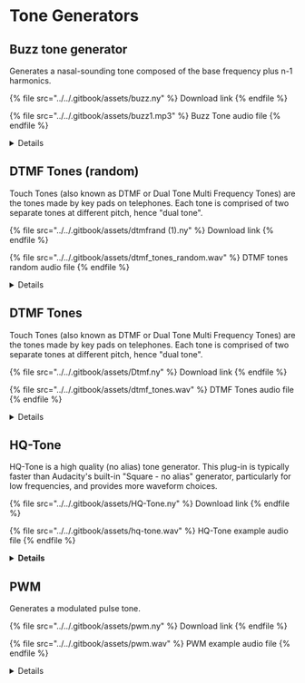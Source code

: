 # Tone Generators

## Buzz tone generator

Generates a nasal-sounding tone composed of the base frequency plus n-1 harmonics.

{% file src="../../.gitbook/assets/buzz.ny" %}
Download link
{% endfile %}

{% file src="../../.gitbook/assets/buzz1.mp3" %}
Buzz Tone audio file
{% endfile %}

<details>

<summary>Details</summary>

Author: David R.Sky

Generates a nasal-sounding tone composed of the base frequency plus n-1 harmonics. If for example you choose a frequency of 100 Hz with n=4 harmonics, this plug-in will generate a tone comprised of 100, 200, 300 and 400 Hz, of equal amplitude. (The more harmonics, the more nasal and high-pitched the tone sounds.)

Parameters:

1. **Frequency or MIDI number:** \[0=frequency, 1=MIDI (default)]
2. **Frequency:** \[20 - 5000 Hz, default 110]
3. **MIDI note number:** \[16 - 127, default 45]
4. **Number of harmonics:** \[1 - 60, default 12]
5. **Buzz tone duration:** \[0.1 - 120 seconds, default 5.0]
6. **Volume:** \[1 - 100 percent, default 95]

</details>

## DTMF Tones (random)

Touch Tones (also known as DTMF or Dual Tone Multi Frequency Tones) are the tones made by key pads on telephones. Each tone is comprised of two separate tones at different pitch, hence "dual tone".

{% file src="../../.gitbook/assets/dtmfrand (1).ny" %}
Download link
{% endfile %}

{% file src="../../.gitbook/assets/dtmf_tones_random.wav" %}
DTMF tones random audio file
{% endfile %}

<details>

<summary>Details</summary>

Authors: David R.Sky, Dominic Mazzoni, Roger Dannenberg, W. Borgert

Touch Tones (also known as DTMF or Dual Tone Multi Frequency Tones) are the tones made by key pads on telephones. Each tone is comprised of two separate tones at different pitch, hence "dual tone".

Parameters:

1. **Number of DTMF Tones:** \[1 - 120, default 20]
2. **Include military tones A-D:** \[0 = no (default), 1 = yes]
3. **Option to include silent intervals:** \[0 = no (default), 1 = yes]
4. **Volume:** \[0.001 - 1.000, default 0.3]
5. **Tone length** \[0.001 - 1.000 seconds, default 0.1]
6. **High to low tone ratio:** (or twist) \[0 - 4 dB, default 0] - "Twist" is the volume ratio between the higher-pitched and lower-pitched tones in any given tone. So a twist value of 0 dB means the higher-pitched tone is no louder than the lower-pitched tone. A twist value of 4 dB means the higher-pitched tone is 4 dB louder than the lower-pitched tone.
7. **Post silence duration:** \[0 - 1 seconds, default 0.1]

</details>

## DTMF Tones

Touch Tones (also known as DTMF or Dual Tone Multi Frequency Tones) are the tones made by key pads on telephones. Each tone is comprised of two separate tones at different pitch, hence "dual tone".

{% file src="../../.gitbook/assets/Dtmf.ny" %}
Download link
{% endfile %}

{% file src="../../.gitbook/assets/dtmf_tones.wav" %}
DTMF Tones audio file
{% endfile %}

<details>

<summary>Details</summary>

Authors: David R.Sky, Dominic Mazzoni, Roger Dannenberg, W. Borgert

Touch Tones (also known as DTMF or Dual Tone Multi Frequency Tones) are the tones made by key pads on telephones. Each tone is comprised of two separate tones at different pitch, hence "dual tone".

Type in your telephone number, or an 'alphabetized' number such as "1800audacity". Includes the US Military's A, B, C and D tones to the right of the regular number keypad.

Parameters:

1. **Tone string:** \[1800audacity (default)]
2. **Tone duration:** \[1 - 1000 milliseconds, default 100]
3. **Silence duration after tone:** \[0 - 1000 milliseconds, default 100]
4. **Twist:** \[0 - 4 dB, default 0] - "Twist" is the volume ratio between the higher-pitched and lower-pitched tones in any given tone. So a twist value of 0 dB means the higher-pitched tone is no louder than the lower-pitched tone. A twist value of 4 dB means the higher-pitched tone is 4 dB louder than the lower-pitched tone.
5. **Volume:** \[1 - 100 percent, default 80]

</details>

## HQ-Tone

HQ-Tone is a high quality (no alias) tone generator.  This plug-in is typically faster than Audacity's built-in "Square - no alias" generator, particularly for low frequencies, and provides more waveform choices.

{% file src="../../.gitbook/assets/HQ-Tone.ny" %}
Download link
{% endfile %}

{% file src="../../.gitbook/assets/hq-tone.wav" %}
HQ-Tone example audio file
{% endfile %}

<details>

<summary><strong>Details</strong></summary>

Author: Steve Daulton

HQ-Tone is a high quality (no alias) tone generator.

Like the _Square (no alias)_ option in Audacity's built-in [Tone](https://manual.audacityteam.org/man/tone.html) generator, the waveforms generated by this plug-in produce bandwidth limited waveforms to avoid [aliasing](https://en.wikipedia.org/wiki/Aliasing) distortion. This plug-in is typically faster than Audacity's built-in "Square - no alias" generator, particularly for low frequencies, and provides more waveform choices:

Parameters:

1. **Waveform:** \[Choice: Sine, Square, Triangle, Sawtooth, Inverse sawtooth (default: Square]
2. **Frequency (Hz):** \[20 - 10000 Hz, default 440 Hz] - the frequency of the generated waveform.
3. **Amplitude (0 to 1):** \[0 to 1, default 0.8] - The amplitude of the generated waveform. Note that due to technical limitations, the actual waveform may be very slightly different from the requested amplitude. However, the amplitude can be expected to be very close to the specified level (within about 0.001 dB).
4. **Duration:** \[must be greater than zero] - Time units may be selected by clicking the downward pointing arrow on the right side of the control.
5. **Phase (-180 to 180):** \[-180 to +180 degrees] - The starting phase of the waveform. Rising across zero is taken to mean a phase of 0 degrees for all waveforms.
6. **Smoothing:** \[Choice: Yes / No (default: Yes)] - Waveforms that have near instantaneous rise or fall times have noticeable ripple. When this option is enabled, additional damping is applied to smooth out the ripples, producing a _cleaner_ looking waveform, at the expense of slightly reduced high frequency harmonics.

</details>

## PWM

Generates a modulated pulse tone.

{% file src="../../.gitbook/assets/pwm.ny" %}
Download link
{% endfile %}

{% file src="../../.gitbook/assets/pwm.wav" %}
PWM example audio file
{% endfile %}

<details>

<summary>Details</summary>

Author: Steven Jones.

Generates a modulated pulse tone.

Parameters:

1. **MIDI key:** \[0 - 127, default 60]
2. **Cents:** \[0 - 99 cents, default 0] - Detune amount
3. **Duration:** \[1 - 30000 milliseconds, default 10000]
4. **Mod Rate:** \[1 - 100, default 1] - number of modulation cycles
5. **Mod Depth:** \[-100 - +100 percent, default 90]
6. **Mod Wave:** \[0 = tri (default), 1 = up sawtooth, 2 = down sawtooth] - waveform of tone
7. **Width:** \[0 - 100 percent, default 0] - fixed pulse width
8. **Amplitude:** \[0 - 100 percent, default 100]

If the sum of the fixed width and the instantaneous modulation amount is outside the interval \[0 - 99], the output will go to full off or full on.

</details>

